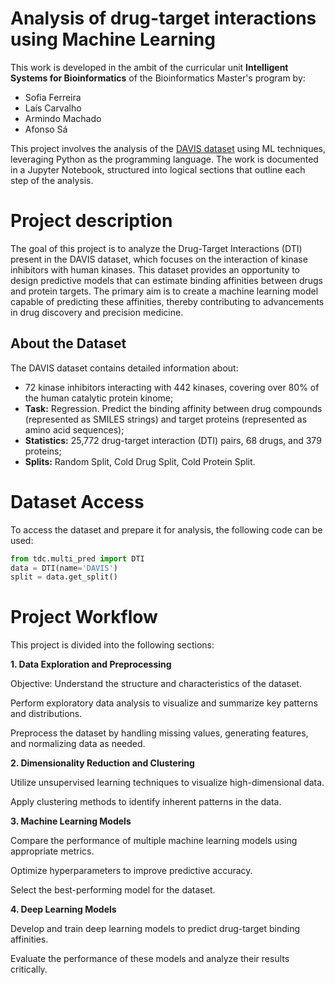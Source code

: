 # Analysis of drug-target interactions using Machine Learning

This work is developed in the ambit of the curricular unit **Intelligent Systems for Bioinformatics** of the Bioinformatics Master's program by:

- Sofia Ferreira
- Laís Carvalho
- Armindo Machado
- Afonso Sá


This project involves the analysis of the [DAVIS dataset](https://tdcommons.ai/multi_pred_tasks/dti) using ML techniques, leveraging Python as the programming language. 
The work is documented in a Jupyter Notebook, structured into logical sections that outline each step of the analysis. 

# Project description
The goal of this project is to analyze the Drug-Target Interactions (DTI) present in the DAVIS dataset, which focuses on the interaction of kinase inhibitors with human kinases. 
This dataset provides an opportunity to design predictive models that can estimate binding affinities between drugs and protein targets. 
The primary aim is to create a machine learning model capable of predicting these affinities, thereby contributing to advancements in drug discovery and precision medicine.

## About the Dataset
The DAVIS dataset contains detailed information about:
- 72 kinase inhibitors interacting with 442 kinases, covering over 80% of the human catalytic protein kinome;
- **Task:** Regression. Predict the binding affinity between drug compounds (represented as SMILES strings) and target proteins (represented as amino acid sequences);
- **Statistics:** 25,772 drug-target interaction (DTI) pairs, 68 drugs, and 379 proteins;
- **Splits:** Random Split, Cold Drug Split, Cold Protein Split.

# Dataset Access
To access the dataset and prepare it for analysis, the following code can be used:

```python
from tdc.multi_pred import DTI
data = DTI(name='DAVIS')
split = data.get_split()
```

# Project Workflow
This project is divided into the following sections:

**1. Data Exploration and Preprocessing**

Objective: Understand the structure and characteristics of the dataset.

Perform exploratory data analysis to visualize and summarize key patterns and distributions.

Preprocess the dataset by handling missing values, generating features, and normalizing data as needed.

**2. Dimensionality Reduction and Clustering**

Utilize unsupervised learning techniques to visualize high-dimensional data.

Apply clustering methods to identify inherent patterns in the data.

**3. Machine Learning Models**

Compare the performance of multiple machine learning models using appropriate metrics.

Optimize hyperparameters to improve predictive accuracy.

Select the best-performing model for the dataset.

**4. Deep Learning Models**

Develop and train deep learning models to predict drug-target binding affinities.

Evaluate the performance of these models and analyze their results critically.
